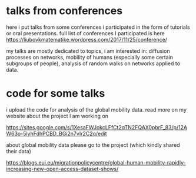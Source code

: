 # talks from conferences
here i put talks from some conferences i participated in the form of tutorials or oral presentations. 
full list of conferences I participated is here https://liubovkmatematike.wordpress.com/2017/11/25/conference/ 

my talks are mostly dedicated to topics, i am interested in: diffusion processes on networks, mobility of humans (especially some certain subgroups of people), 
analysis of random walks on networks applied to data. 

# code for some talks
i upload the code for analysis of the global mobility data.
read more on my website about the project I am working on 

https://sites.google.com/s/1XesaFWJokcLFfCt2qTN2FQAX0pbrF_83/p/12AW63o-5lyhFdhPCBD_BGi2n7vIr2C2q/edit 

about global mobility data please go to the project (which kindly shared their data)

https://blogs.eui.eu/migrationpolicycentre/global-human-mobility-rapidly-increasing-new-open-access-dataset-shows/

